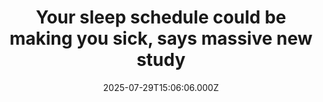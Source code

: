 ---
title: "Your sleep schedule could be making you sick, says massive new study"
date: 2025-07-29T15:06:06.000Z
category: Health
externalLink: "https://www.sciencedaily.com/releases/2025/07/250729001227.htm"
image: ""
excerpt: "A global study of over 88,000 adults reveals that poor sleep habits—like going to bed inconsistently or having disrupted circadian rhythms—are tied to dramatically higher risks for dozens of diseases, including liver cirrhosis and gangrene. Contrary to common belief, sleeping more than 9 hours wasn't found to be harmful when measured objectively, exposing flaws in previous research. Scientists now say…"
---
